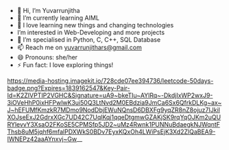 - 👋 Hi, I’m Yuvarrunjitha
- 🌱 I’m currently learning AIML
- 👀 I love learning new things and changing technologies
- I’m interested in Web-Developing and more projects
- 🌱 I’m specialised in Python, C, C++, SQL Database
- 📫 Reach me on yuvarrunjithars@gmail.com
- 😄 Pronouns: she/her
- ⚡ Fun fact: I love exploring things!

https://media-hosting.imagekit.io/728cde07ee394736/leetcode-50days-badge.png?Expires=1839162547&Key-Pair-Id=K2ZIVPTIP2VGHC&Signature=uA9~bkeTIu~AYlRq~-DkdjIxWP2wxJ9-3iOVeHhP0ixHFPwlwK3ui50Q3LtNvd2M0EBdzia9JmCa6Sx6QfrkDLKg~ax~J~hEFUMfKmzkR7MDmo9NodDbjEWuNQnsD6DBXFg9yqZR8nZ8ojuz7IJkilXOJseExJ2GdrxXGc7UD42C7UqlKqj1qqeDtgmwGZAKjSK9rqYqOJKm2uQURYlevvY3XsaO2FKoSE5CPMSfp5JD2~uMz4Rwnk1PUNNuBdaegkNJWqntFThsb8uM5jqhf6mfalPDXWkS0BDv7EyxKQxOh4LWiPsEjK3Xd2ZlQaBEA9-IWNEPz42aaAYnxvj~Gw__

<!---
2024yuva/2024yuva is a ✨ special ✨ repository because its `README.md` (this file) appears on your GitHub profile.
You can click the Preview link to take a look at your changes.
--->
